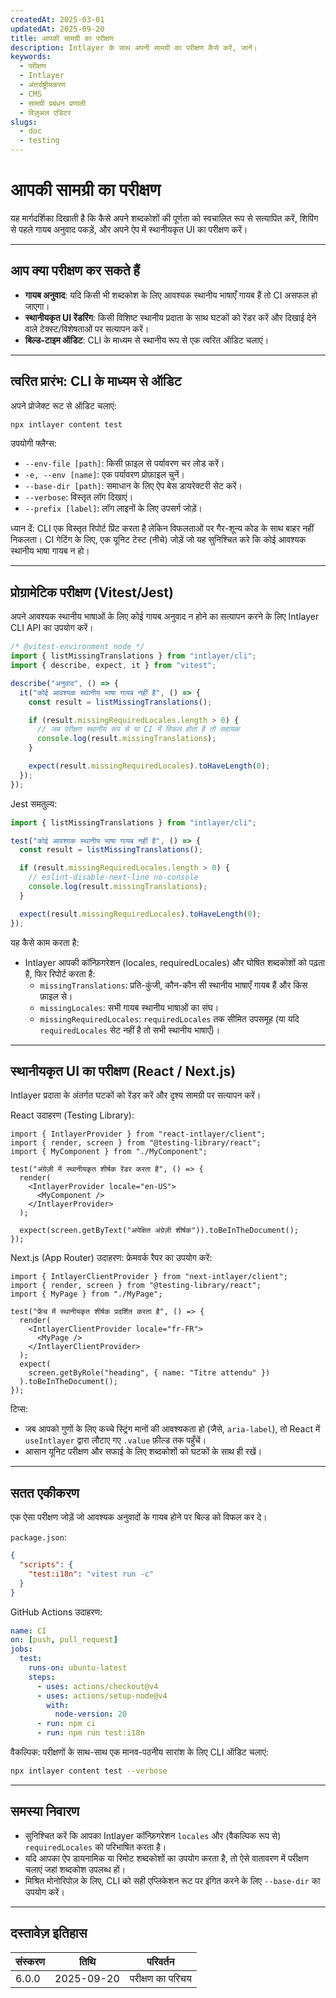 ```yaml
---
createdAt: 2025-03-01
updatedAt: 2025-09-20
title: आपकी सामग्री का परीक्षण
description: Intlayer के साथ अपनी सामग्री का परीक्षण कैसे करें, जानें।
keywords:
  - परीक्षण
  - Intlayer
  - अंतर्राष्ट्रीयकरण
  - CMS
  - सामग्री प्रबंधन प्रणाली
  - विज़ुअल एडिटर
slugs:
  - doc
  - testing
---
```


# आपकी सामग्री का परीक्षण

यह मार्गदर्शिका दिखाती है कि कैसे अपने शब्दकोशों की पूर्णता को स्वचालित रूप से सत्यापित करें, शिपिंग से पहले गायब अनुवाद पकड़ें, और अपने ऐप में स्थानीयकृत UI का परीक्षण करें।

---

## आप क्या परीक्षण कर सकते हैं

- **गायब अनुवाद**: यदि किसी भी शब्दकोश के लिए आवश्यक स्थानीय भाषाएँ गायब हैं तो CI असफल हो जाएगा।
- **स्थानीयकृत UI रेंडरिंग**: किसी विशिष्ट स्थानीय प्रदाता के साथ घटकों को रेंडर करें और दिखाई देने वाले टेक्स्ट/विशेषताओं पर सत्यापन करें।
- **बिल्ड-टाइम ऑडिट**: CLI के माध्यम से स्थानीय रूप से एक त्वरित ऑडिट चलाएं।

---

## त्वरित प्रारंभ: CLI के माध्यम से ऑडिट

अपने प्रोजेक्ट रूट से ऑडिट चलाएं:

```bash
npx intlayer content test
```

उपयोगी फ्लैग्स:

- `--env-file [path]`: किसी फ़ाइल से पर्यावरण चर लोड करें।
- `-e, --env [name]`: एक पर्यावरण प्रोफ़ाइल चुनें।
- `--base-dir [path]`: समाधान के लिए ऐप बेस डायरेक्टरी सेट करें।
- `--verbose`: विस्तृत लॉग दिखाएं।
- `--prefix [label]`: लॉग लाइनों के लिए उपसर्ग जोड़ें।

ध्यान दें: CLI एक विस्तृत रिपोर्ट प्रिंट करता है लेकिन विफलताओं पर गैर-शून्य कोड के साथ बाहर नहीं निकलता। CI गेटिंग के लिए, एक यूनिट टेस्ट (नीचे) जोड़ें जो यह सुनिश्चित करे कि कोई आवश्यक स्थानीय भाषा गायब न हो।

---

## प्रोग्रामेटिक परीक्षण (Vitest/Jest)

अपने आवश्यक स्थानीय भाषाओं के लिए कोई गायब अनुवाद न होने का सत्यापन करने के लिए Intlayer CLI API का उपयोग करें।

```ts fileName=i18n.test.ts
/* @vitest-environment node */
import { listMissingTranslations } from "intlayer/cli";
import { describe, expect, it } from "vitest";

describe("अनुवाद", () => {
  it("कोई आवश्यक स्थानीय भाषा गायब नहीं है", () => {
    const result = listMissingTranslations();

    if (result.missingRequiredLocales.length > 0) {
      // जब परीक्षण स्थानीय रूप से या CI में विफल होता है तो सहायक
      console.log(result.missingTranslations);
    }

    expect(result.missingRequiredLocales).toHaveLength(0);
  });
});
```

Jest समतुल्य:

```ts fileName=i18n.test.ts
import { listMissingTranslations } from "intlayer/cli";

test("कोई आवश्यक स्थानीय भाषा गायब नहीं है", () => {
  const result = listMissingTranslations();

  if (result.missingRequiredLocales.length > 0) {
    // eslint-disable-next-line no-console
    console.log(result.missingTranslations);
  }

  expect(result.missingRequiredLocales).toHaveLength(0);
});
```

यह कैसे काम करता है:

- Intlayer आपकी कॉन्फ़िगरेशन (locales, requiredLocales) और घोषित शब्दकोशों को पढ़ता है, फिर रिपोर्ट करता है:
  - `missingTranslations`: प्रति-कुंजी, कौन-कौन सी स्थानीय भाषाएँ गायब हैं और किस फ़ाइल से।
  - `missingLocales`: सभी गायब स्थानीय भाषाओं का संघ।
  - `missingRequiredLocales`: `requiredLocales` तक सीमित उपसमूह (या यदि `requiredLocales` सेट नहीं है तो सभी स्थानीय भाषाएँ)।

---

## स्थानीयकृत UI का परीक्षण (React / Next.js)

Intlayer प्रदाता के अंतर्गत घटकों को रेंडर करें और दृश्य सामग्री पर सत्यापन करें।

React उदाहरण (Testing Library):

```tsx
import { IntlayerProvider } from "react-intlayer/client";
import { render, screen } from "@testing-library/react";
import { MyComponent } from "./MyComponent";

test("अंग्रेज़ी में स्थानीयकृत शीर्षक रेंडर करता है", () => {
  render(
    <IntlayerProvider locale="en-US">
      <MyComponent />
    </IntlayerProvider>
  );

  expect(screen.getByText("अपेक्षित अंग्रेज़ी शीर्षक")).toBeInTheDocument();
});
```

Next.js (App Router) उदाहरण: फ्रेमवर्क रैपर का उपयोग करें:

```tsx
import { IntlayerClientProvider } from "next-intlayer/client";
import { render, screen } from "@testing-library/react";
import { MyPage } from "./MyPage";

test("फ्रेंच में स्थानीयकृत शीर्षक प्रदर्शित करता है", () => {
  render(
    <IntlayerClientProvider locale="fr-FR">
      <MyPage />
    </IntlayerClientProvider>
  );
  expect(
    screen.getByRole("heading", { name: "Titre attendu" })
  ).toBeInTheDocument();
});
```

टिप्स:

- जब आपको गुणों के लिए कच्चे स्ट्रिंग मानों की आवश्यकता हो (जैसे, `aria-label`), तो React में `useIntlayer` द्वारा लौटाए गए `.value` फ़ील्ड तक पहुँचें।
- आसान यूनिट परीक्षण और सफाई के लिए शब्दकोशों को घटकों के साथ ही रखें।

---

## सतत एकीकरण

एक ऐसा परीक्षण जोड़ें जो आवश्यक अनुवादों के गायब होने पर बिल्ड को विफल कर दे।

`package.json`:

```json
{
  "scripts": {
    "test:i18n": "vitest run -c"
  }
}
```

GitHub Actions उदाहरण:

```yaml
name: CI
on: [push, pull_request]
jobs:
  test:
    runs-on: ubuntu-latest
    steps:
      - uses: actions/checkout@v4
      - uses: actions/setup-node@v4
        with:
          node-version: 20
      - run: npm ci
      - run: npm run test:i18n
```

वैकल्पिक: परीक्षणों के साथ-साथ एक मानव-पठनीय सारांश के लिए CLI ऑडिट चलाएं:

```bash
npx intlayer content test --verbose
```

---

## समस्या निवारण

- सुनिश्चित करें कि आपका Intlayer कॉन्फ़िगरेशन `locales` और (वैकल्पिक रूप से) `requiredLocales` को परिभाषित करता है।
- यदि आपका ऐप डायनामिक या रिमोट शब्दकोशों का उपयोग करता है, तो ऐसे वातावरण में परीक्षण चलाएं जहां शब्दकोश उपलब्ध हों।
- मिश्रित मोनोरिपोज़ के लिए, CLI को सही एप्लिकेशन रूट पर इंगित करने के लिए `--base-dir` का उपयोग करें।

---

## दस्तावेज़ इतिहास

| संस्करण | तिथि       | परिवर्तन         |
| ------- | ---------- | ---------------- |
| 6.0.0   | 2025-09-20 | परीक्षण का परिचय |
